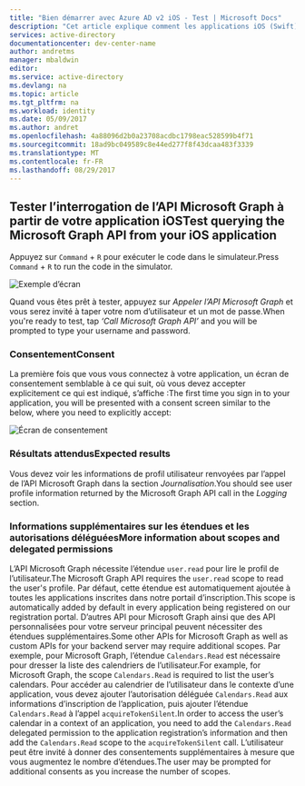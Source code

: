 ```yaml
---
title: "Bien démarrer avec Azure AD v2 iOS - Test | Microsoft Docs"
description: "Cet article explique comment les applications iOS (Swift) peuvent appeler une API qui nécessite des jetons d’accès à partir d’un point de terminaison Azure Active Directory v2."
services: active-directory
documentationcenter: dev-center-name
author: andretms
manager: mbaldwin
editor: 
ms.service: active-directory
ms.devlang: na
ms.topic: article
ms.tgt_pltfrm: na
ms.workload: identity
ms.date: 05/09/2017
ms.author: andret
ms.openlocfilehash: 4a88096d2b0a23708acdbc1798eac528599b4f71
ms.sourcegitcommit: 18ad9bc049589c8e44ed277f8f43dcaa483f3339
ms.translationtype: MT
ms.contentlocale: fr-FR
ms.lasthandoff: 08/29/2017
---
```

## <a name="test-querying-the-microsoft-graph-api-from-your-ios-application"></a><span data-ttu-id="1764a-103">Tester l’interrogation de l’API Microsoft Graph à partir de votre application iOS</span><span class="sxs-lookup"><span data-stu-id="1764a-103">Test querying the Microsoft Graph API from your iOS application</span></span>

<span data-ttu-id="1764a-104">Appuyez sur `Command` + `R` pour exécuter le code dans le simulateur.</span><span class="sxs-lookup"><span data-stu-id="1764a-104">Press `Command` + `R` to run the code in the simulator.</span></span>

![Exemple d’écran](media/active-directory-mobileanddesktopapp-ios-test/iostestscreenshot.png)

<span data-ttu-id="1764a-106">Quand vous êtes prêt à tester, appuyez sur *Appeler l’API Microsoft Graph* et vous serez invité à taper votre nom d’utilisateur et un mot de passe.</span><span class="sxs-lookup"><span data-stu-id="1764a-106">When you're ready to test, tap *‘Call Microsoft Graph API’* and you will be prompted to type your username and password.</span></span>

### <a name="consent"></a><span data-ttu-id="1764a-107">Consentement</span><span class="sxs-lookup"><span data-stu-id="1764a-107">Consent</span></span>
<span data-ttu-id="1764a-108">La première fois que vous vous connectez à votre application, un écran de consentement semblable à ce qui suit, où vous devez accepter explicitement ce qui est indiqué, s’affiche :</span><span class="sxs-lookup"><span data-stu-id="1764a-108">The first time you sign in to your application, you will be presented with a consent screen similar to the below, where you need to explicitly accept:</span></span>

![Écran de consentement](media/active-directory-mobileanddesktopapp-ios-test/iosconsentscreen.png)

### <a name="expected-results"></a><span data-ttu-id="1764a-110">Résultats attendus</span><span class="sxs-lookup"><span data-stu-id="1764a-110">Expected results</span></span>
<span data-ttu-id="1764a-111">Vous devez voir les informations de profil utilisateur renvoyées par l’appel de l’API Microsoft Graph dans la section *Journalisation*.</span><span class="sxs-lookup"><span data-stu-id="1764a-111">You should see user profile information returned by the Microsoft Graph API call in the *Logging* section.</span></span>

<!--start-collapse-->
### <a name="more-information-about-scopes-and-delegated-permissions"></a><span data-ttu-id="1764a-112">Informations supplémentaires sur les étendues et les autorisations déléguées</span><span class="sxs-lookup"><span data-stu-id="1764a-112">More information about scopes and delegated permissions</span></span>

<span data-ttu-id="1764a-113">L’API Microsoft Graph nécessite l’étendue `user.read` pour lire le profil de l’utilisateur.</span><span class="sxs-lookup"><span data-stu-id="1764a-113">The Microsoft Graph API requires the `user.read` scope to read the user's profile.</span></span> <span data-ttu-id="1764a-114">Par défaut, cette étendue est automatiquement ajoutée à toutes les applications inscrites dans notre portail d’inscription.</span><span class="sxs-lookup"><span data-stu-id="1764a-114">This scope is automatically added by default in every application being registered on our registration portal.</span></span> <span data-ttu-id="1764a-115">D’autres API pour Microsoft Graph ainsi que des API personnalisées pour votre serveur principal peuvent nécessiter des étendues supplémentaires.</span><span class="sxs-lookup"><span data-stu-id="1764a-115">Some other APIs for Microsoft Graph as well as custom APIs for your backend server may require additional scopes.</span></span> <span data-ttu-id="1764a-116">Par exemple, pour Microsoft Graph, l’étendue `Calendars.Read` est nécessaire pour dresser la liste des calendriers de l’utilisateur.</span><span class="sxs-lookup"><span data-stu-id="1764a-116">For example, for Microsoft Graph, the scope `Calendars.Read` is required to list the user’s calendars.</span></span> <span data-ttu-id="1764a-117">Pour accéder au calendrier de l’utilisateur dans le contexte d’une application, vous devez ajouter l’autorisation déléguée `Calendars.Read` aux informations d’inscription de l’application, puis ajouter l’étendue `Calendars.Read` à l’appel `acquireTokenSilent`.</span><span class="sxs-lookup"><span data-stu-id="1764a-117">In order to access the user’s calendar in a context of an application, you need to add the `Calendars.Read` delegated permission to the application registration’s information and then add the `Calendars.Read` scope to the `acquireTokenSilent` call.</span></span> <span data-ttu-id="1764a-118">L’utilisateur peut être invité à donner des consentements supplémentaires à mesure que vous augmentez le nombre d’étendues.</span><span class="sxs-lookup"><span data-stu-id="1764a-118">The user may be prompted for additional consents as you increase the number of scopes.</span></span>

<!--end-collapse-->




